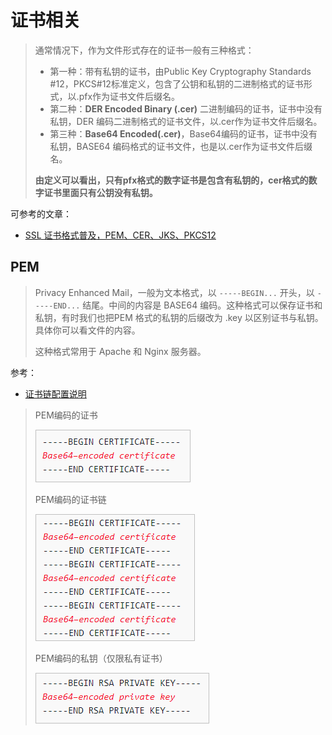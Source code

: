 # 证书相关

> 通常情况下，作为文件形式存在的证书一般有三种格式：
>
> - 第一种：带有私钥的证书，由Public Key Cryptography Standards #12，PKCS#12标准定义，包含了公钥和私钥的二进制格式的证书形式，以.pfx作为证书文件后缀名。
> - 第二种：**DER Encoded Binary (.cer)** 二进制编码的证书，证书中没有私钥，DER 编码二进制格式的证书文件，以.cer作为证书文件后缀名。
> - 第三种：**Base64 Encoded(.cer)**，Base64编码的证书，证书中没有私钥，BASE64 编码格式的证书文件，也是以.cer作为证书文件后缀名。
>
> **由定义可以看出，只有pfx格式的数字证书是包含有私钥的，cer格式的数字证书里面只有公钥没有私钥。**



可参考的文章：

+ [SSL 证书格式普及，PEM、CER、JKS、PKCS12](https://blog.freessl.cn/ssl-cert-format-introduce/)



## PEM

> Privacy Enhanced Mail，一般为文本格式，以 `-----BEGIN...` 开头，以 `-----END...` 结尾。中间的内容是 BASE64 编码。这种格式可以保存证书和私钥，有时我们也把PEM 格式的私钥的后缀改为 .key 以区别证书与私钥。具体你可以看文件的内容。
>
> 这种格式常用于 Apache 和 Nginx 服务器。

参考：

+ [证书链配置说明](https://support.huaweicloud.com/scm_faq/scm_01_0255.html)

> PEM编码的证书
>
> ![009](https://github.com/winfredzen/JavaEE-Basic/blob/master/Security/images/009.png)
>
> PEM编码的证书链
>
> ![010](https://github.com/winfredzen/JavaEE-Basic/blob/master/Security/images/010.png)
>
> PEM编码的私钥（仅限私有证书）
>
> ![011](https://github.com/winfredzen/JavaEE-Basic/blob/master/Security/images/011.png)

